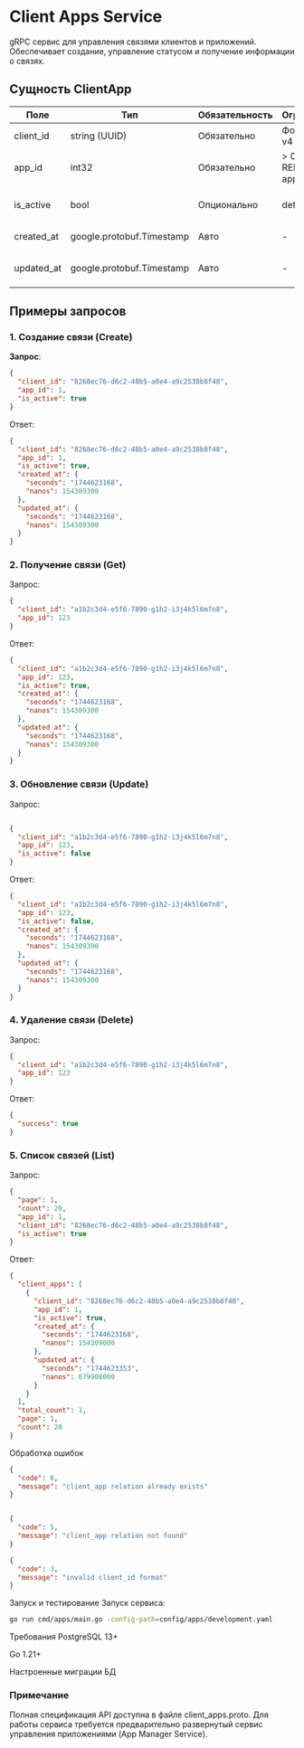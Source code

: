 # Client Apps Service

gRPC сервис для управления связями клиентов и приложений. Обеспечивает создание, управление статусом и получение информации о связях.

## Сущность ClientApp

| Поле          | Тип                  | Обязательность | Ограничения               | Описание                          |
|---------------|----------------------|----------------|---------------------------|-----------------------------------|
| client_id     | string (UUID)        | Обязательно    | Формат UUID v4            | Идентификатор клиента             |
| app_id        | int32                | Обязательно    | > 0, REFERENCES apps(id)  | Идентификатор приложения          |
| is_active     | bool                 | Опционально    | default=true              | Флаг активности связи             |
| created_at    | google.protobuf.Timestamp | Авто        | -                         | Дата создания связи               |
| updated_at    | google.protobuf.Timestamp | Авто        | -                         | Дата последнего обновления        |

## Примеры запросов

### 1. Создание связи (Create)
**Запрос**:
```json
{
  "client_id": "8268ec76-d6c2-48b5-a0e4-a9c2538b8f48",
  "app_id": 1,
  "is_active": true
}
```
Ответ:

```json
{
  "client_id": "8268ec76-d6c2-48b5-a0e4-a9c2538b8f48",
  "app_id": 1,
  "is_active": true,
  "created_at": {
    "seconds": "1744623168",
    "nanos": 154309300
  },
  "updated_at": {
    "seconds": "1744623168",
    "nanos": 154309300
  }
}
```
### 2. Получение связи (Get)
Запрос:

```json
{
  "client_id": "a1b2c3d4-e5f6-7890-g1h2-i3j4k5l6m7n8",
  "app_id": 123
}
```
Ответ:

``` json
{
  "client_id": "a1b2c3d4-e5f6-7890-g1h2-i3j4k5l6m7n8",
  "app_id": 123,
  "is_active": true,
  "created_at": {
    "seconds": "1744623168",
    "nanos": 154309300
  },
  "updated_at": {
    "seconds": "1744623168",
    "nanos": 154309300
  }
}
```
### 3. Обновление связи (Update)
Запрос:

```json

{
  "client_id": "a1b2c3d4-e5f6-7890-g1h2-i3j4k5l6m7n8",
  "app_id": 123,
  "is_active": false
}
```
Ответ:

```json
{
  "client_id": "a1b2c3d4-e5f6-7890-g1h2-i3j4k5l6m7n8",
  "app_id": 123,
  "is_active": false,
  "created_at": {
    "seconds": "1744623168",
    "nanos": 154309300
  },
  "updated_at": {
    "seconds": "1744623168",
    "nanos": 154309300
  }
}
```
### 4. Удаление связи (Delete)
Запрос:

```json
{
  "client_id": "a1b2c3d4-e5f6-7890-g1h2-i3j4k5l6m7n8",
  "app_id": 123
}
```
Ответ:

```json
{
  "success": true
}
```
### 5. Список связей (List)

Запрос:
```json
{
  "page": 1,
  "count": 20,
  "app_id": 1,
  "client_id": "8268ec76-d6c2-48b5-a0e4-a9c2538b8f48",
  "is_active": true
}
```
Ответ:

```json
{
  "client_apps": [
    {
      "client_id": "8268ec76-d6c2-48b5-a0e4-a9c2538b8f48",
      "app_id": 1,
      "is_active": true,
      "created_at": {
        "seconds": "1744623168",
        "nanos": 154309000
      },
      "updated_at": {
        "seconds": "1744623353",
        "nanos": 679908000
      }
    }
  ],
  "total_count": 1,
  "page": 1,
  "count": 20
}
```
Обработка ошибок
```json
{
  "code": 6,
  "message": "client_app relation already exists"
}
```
```json

{
  "code": 5,
  "message": "client_app relation not found"
}
```
```json
{
  "code": 3,
  "message": "invalid client_id format"
}
```
Запуск и тестирование
Запуск сервиса:

```bash
go run cmd/apps/main.go -config-path=config/apps/development.yaml
```
Требования
PostgreSQL 13+

Go 1.21+

Настроенные миграции БД

### Примечание
Полная спецификация API доступна в файле client_apps.proto. Для работы сервиса требуется предварительно развернутый сервис управления приложениями (App Manager Service).